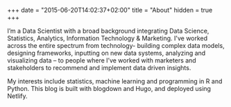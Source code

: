 +++
date = "2015-06-20T14:02:37+02:00"
title = "About"
hidden = true
+++


I’m a Data Scientist with a broad background integrating Data Science, Statistics, Analytics, Information Technology & Marketing. I've worked across the entire spectrum from technology- building complex data models, designing frameworks, inputting on new data systems, analyzing and visualizing data – to people where I’ve worked with marketers and stakeholders to recommend and implement data driven insights. 

My interests include statistics, machine learning and programming in R and Python. This blog is built with blogdown and Hugo, and deployed using Netlify. 
